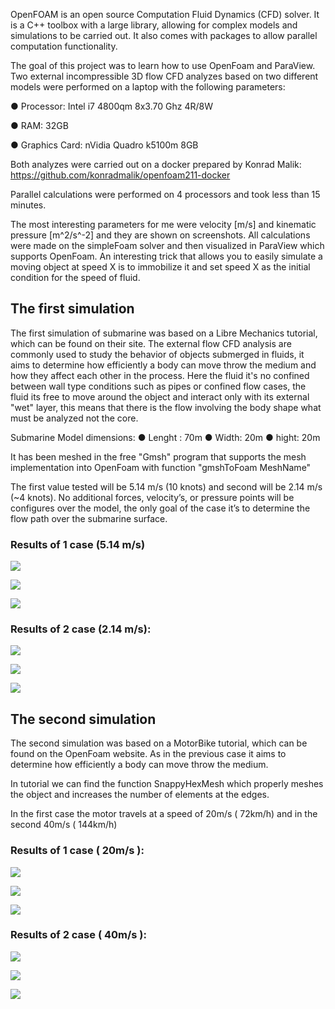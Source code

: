 

OpenFOAM is an open source Computation Fluid Dynamics (CFD) solver. It is a C++ toolbox with a large library, allowing for complex models and simulations to be carried out. It also comes with packages to allow parallel computation functionality.

The goal of this project was to learn how to use OpenFoam and ParaView. Two external incompressible 3D flow CFD analyzes based on two different models were performed on a laptop with the following parameters:				

● Processor: Intel i7 4800qm 8x3.70 Ghz 4R/8W

● RAM: 32GB 														

● Graphics Card: nVidia Quadro k5100m 8GB

Both analyzes were carried out on a docker prepared by Konrad Malik:
https://github.com/konradmalik/openfoam211-docker

Parallel calculations were performed on 4 processors and took less than 15 minutes.

The most interesting parameters for me were velocity [m/s] and kinematic pressure [m^2/s^-2] and they are shown on screenshots. All calculations were made on the simpleFoam solver and then visualized in ParaView which supports OpenFoam. An interesting trick that allows you to easily simulate a moving object at speed X is to immobilize it and set speed X as the initial condition for the speed of fluid.

## The first simulation

The first simulation of submarine was based on a Libre Mechanics tutorial, which can be found on their site.
The external flow CFD analysis are commonly used to study the behavior of objects submerged in fluids, it aims to determine how efficiently a body can move throw the medium and how they affect each other in the process.
Here the fluid it's no confined between wall type conditions such as pipes or confined flow cases, the fluid its free to move around the object and interact only with its external "wet" layer, this means that there is the flow involving the body shape what must be analyzed not the core.

Submarine Model dimensions: 
● Lenght : 70m 
● Width: 20m 
● hight: 20m 

It has been meshed in the free "Gmsh" program that supports the mesh implementation into OpenFoam with function "gmshToFoam MeshName"

The first value tested will be 5.14 m/s (10 knots) and second will be 2.14 m/s (~4 knots). No additional forces, velocity’s, or pressure points will be configures over the model, the only goal of the case it’s to determine the flow path over the submarine surface. 



### Results of 1 case (5.14 m/s)

![](images/Sub12.png)

![](images/Sub11.png)

![](images/Sub13.png)

### Results of 2 case (2.14 m/s):

![](images/3-414.png)

![](images/2-414.png)

![](images/1-414.png)

## The second simulation

The second simulation was based on a MotorBike tutorial, which can be found on the OpenFoam website.
As in the previous case it aims to determine how efficiently a body can move throw the medium.

In tutorial we can find the function SnappyHexMesh which properly meshes the object and increases the number of elements at the edges.

In the first case the motor travels at a speed of 20m/s ( 72km/h) and in the second 40m/s ( 144km/h)

### Results of 1 case ( 20m/s ):
![](images/Motor14.png)

![](images/Motor12.png)

![](images/Motor13.png)
### Results of 2 case ( 40m/s ):

![](images/Motor21.png)

![](images/Motor22.png)

![](images/Motor23.png)
